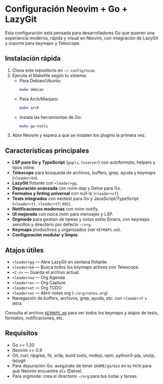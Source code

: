 # Configuración Neovim + Go + LazyGit

Esta configuración está pensada para desarrolladores Go que quieren una experiencia moderna, rápida y visual en Neovim, con integración de LazyGit y soporte para keymaps y Telescope.

## Instalación rápida

1. Clona este repositorio en `~/.config/nvim`.
2. Ejecuta el Makefile según tu sistema:
   - Para Debian/Ubuntu:
     ```sh
     make debian
     ```
   - Para Arch/Manjaro:
     ```sh
     make arch
     ```
   - Instala las herramientas de Go:
     ```sh
     make go-tools
     ```
3. Abre Neovim y espera a que se instalen los plugins la primera vez.

## Características principales

- **LSP para Go y TypeScript** (`gopls`, `tsserver`) con autoformato, helpers y tipos inline.
- **Telescope** para búsqueda de archivos, buffers, grep, ayuda y keymaps (`<leader>km`).
- **LazyGit** flotante con `<leader>gg`.
- **Depuración avanzada** con nvim-dap y Delve para Go.
- **Formateo y linting universal** con null-ls (`<leader>nf`).
- **Tests integrados** con neotest para Go y JavaScript/TypeScript (`<leader>tt`, `<leader>tf`, etc).
- **Notificaciones modernas** con nvim-notify.
- **UI mejorada** con noice.nvim para mensajes y LSP.
- **Orgmode** para gestión de tareas y notas estilo Emacs, con keymaps sencillos y directorio por defecto `~/org`.
- **Keymaps** productivos y organizados (ver `KEYMAPS.md`).
- **Configuración modular y limpia.**

## Atajos útiles

- `<leader>gg` — Abre LazyGit en ventana flotante.
- `<leader>km` — Busca todos los keymaps activos con Telescope.
- `<C-s>` — Guarda el archivo actual.
- `<leader>oa` — Org Agenda
- `<leader>oc` — Org Capture
- `<leader>ot` — Org TODO
- `<leader>on` — Abrir notas org (`~/org/notes.org`)
- Navegación de buffers, archivos, grep, ayuda, etc. con `<leader>f` + letra.


Consulta el archivo [`KEYMAPS.md`](KEYMAPS.md) para ver todos los keymaps y atajos de tests, formateo, notificaciones, etc.

## Requisitos
- Go >= 1.20
- Neovim >= 0.9
- Git, curl, ripgrep, fd, xclip, build tools, nodejs, npm, python3-pip, unzip, lazygit
- Para depuración Go: asegúrate de tener `$HOME/go/bin` en tu `PATH` para que Neovim encuentre `dlv` (Delve).
- Para orgmode: crea el directorio `~/org` para tus notas y tareas.

